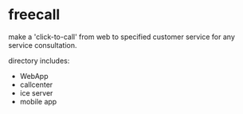 # freecall
make a 'click-to-call' from web to specified customer service for any service consultation.

directory includes:
 * WebApp
 * callcenter
 * ice server 
 * mobile app

